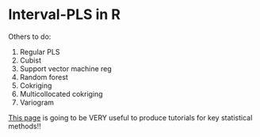 # Interval-PLS in R

Others to do:

1. Regular PLS
2. Cubist
3. Support vector machine reg
4. Random forest
5. Cokriging
6. Multicollocated cokriging
7. Variogram


[This page](https://zia207.github.io/geospatial-r-github.io/index.html) is going to be VERY useful to produce tutorials for key statistical methods!!
